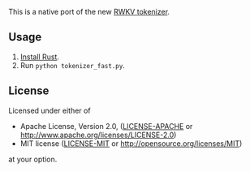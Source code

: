 This is a native port of the new [RWKV tokenizer](https://github.com/BlinkDL/ChatRWKV/blob/c751cd93e198cbbca187cd5928185cab68d9be8a/tokenizer/rwkv_tokenizer.py).

## Usage

1. [Install Rust](https://rustup.rs).
2. Run `python tokenizer_fast.py`.

## License

Licensed under either of

  * Apache License, Version 2.0, ([LICENSE-APACHE](LICENSE-APACHE) or <http://www.apache.org/licenses/LICENSE-2.0>)
  * MIT license ([LICENSE-MIT](LICENSE-MIT) or <http://opensource.org/licenses/MIT>)

at your option.
